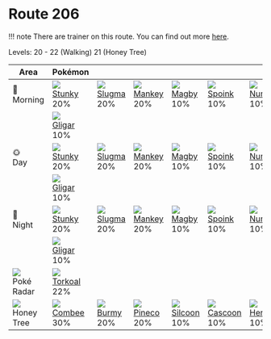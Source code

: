 # Route 206

!!! note
    There are trainer on this route. You can find out more [here](../../trainer_pokemon/route_206/).

Levels: 20 - 22 (Walking) 21 (Honey Tree)

Area                           | Pokémon                          | &nbsp;                           | &nbsp;                           | &nbsp;                           | &nbsp;                           | &nbsp;
---                            | ---                              | ---                              | ---                              | ---                              | ---                              | ---
🌅<br>Morning                   | ![][434]<br> [Stunky]<br> 20%   | ![][218]<br> [Slugma]<br> 20%   | ![][056]<br> [Mankey]<br> 20%   | ![][240]<br> [Magby]<br> 10%    | ![][325]<br> [Spoink]<br> 10%   | ![][322]<br> [Numel]<br> 10%
&nbsp;                         | ![][207]<br> [Gligar]<br> 10%
🌞<br>Day                       | ![][434]<br> [Stunky]<br> 20%   | ![][218]<br> [Slugma]<br> 20%   | ![][056]<br> [Mankey]<br> 20%   | ![][240]<br> [Magby]<br> 10%    | ![][325]<br> [Spoink]<br> 10%   | ![][322]<br> [Numel]<br> 10%
&nbsp;                         | ![][207]<br> [Gligar]<br> 10%
🌙<br>Night                     | ![][434]<br> [Stunky]<br> 20%   | ![][218]<br> [Slugma]<br> 20%   | ![][056]<br> [Mankey]<br> 20%   | ![][240]<br> [Magby]<br> 10%    | ![][325]<br> [Spoink]<br> 10%   | ![][322]<br> [Numel]<br> 10%
&nbsp;                         | ![][207]<br> [Gligar]<br> 10%
![][poke-radar]<br> Poké Radar | ![][324]<br> [Torkoal]<br> 22%
![][honey]<br> Honey Tree      | ![][415]<br> [Combee]<br> 30%   | ![][412]<br> [Burmy]<br> 20%    | ![][204]<br> [Pineco]<br> 20%   | ![][266]<br> [Silcoon]<br> 10%  | ![][268]<br> [Cascoon]<br> 10%  | ![][214]<br> [Heracross]<br> 10%


[Mankey]: ../../pokemon_changes/056/
[Pineco]: ../../pokemon_changes/204/
[Gligar]: ../../pokemon_changes/207/
[Heracross]: ../../pokemon_changes/214/
[Slugma]: ../../pokemon_changes/218/
[Magby]: ../../pokemon_changes/240/
[Silcoon]: ../../pokemon_changes/266/
[Cascoon]: ../../pokemon_changes/268/
[Numel]: ../../pokemon_changes/322/
[Torkoal]: ../../pokemon_changes/324/
[Spoink]: ../../pokemon_changes/325/
[Burmy]: ../../pokemon_changes/412/
[Combee]: ../../pokemon_changes/415/
[Stunky]: ../../pokemon_changes/434/
[honey]: ../img/items/honey.png
[poke-radar]: ../img/items/poke-radar.png
[056]: ../img/pokemon/056.png
[204]: ../img/pokemon/204.png
[207]: ../img/pokemon/207.png
[214]: ../img/pokemon/214.png
[218]: ../img/pokemon/218.png
[240]: ../img/pokemon/240.png
[266]: ../img/pokemon/266.png
[268]: ../img/pokemon/268.png
[322]: ../img/pokemon/322.png
[324]: ../img/pokemon/324.png
[325]: ../img/pokemon/325.png
[412]: ../img/pokemon/412.png
[415]: ../img/pokemon/415.png
[434]: ../img/pokemon/434.png
